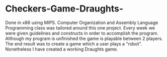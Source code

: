 # Checkers-Game-Draughts-

Done in x86 using MIPS.
Computer Organization and Assembly Language Programming class was tailored around this one project. Every week we were given guidelines and constructs in order to accomplish the program. Although my program is unfinished the game is playable between 2 players. The end result was to create a game which a user plays a "robot". Nonetheless I have created a working Draughts game.
